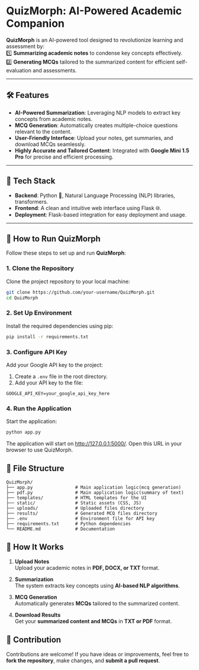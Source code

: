 # QuizMorph: AI-Powered Academic Companion

**QuizMorph** is an AI-powered tool designed to revolutionize learning and assessment by:  
1️⃣ **Summarizing academic notes** to condense key concepts effectively.  
2️⃣ **Generating MCQs** tailored to the summarized content for efficient self-evaluation and assessments.  

---

## 🛠️ Features  
- **AI-Powered Summarization**: Leveraging NLP models to extract key concepts from academic notes.  
- **MCQ Generation**: Automatically creates multiple-choice questions relevant to the content.  
- **User-Friendly Interface**: Upload your notes, get summaries, and download MCQs seamlessly.  
- **Highly Accurate and Tailored Content**: Integrated with **Google Mini 1.5 Pro** for precise and efficient processing.  

---

## 🔧 Tech Stack  
- **Backend**: Python 🐍, Natural Language Processing (NLP) libraries, transformers.  
- **Frontend**: A clean and intuitive web interface using Flask 🌐.  
- **Deployment**: Flask-based integration for easy deployment and usage.  

---

## 🚀 How to Run QuizMorph  

Follow these steps to set up and run **QuizMorph**:  

### 1. Clone the Repository  
Clone the project repository to your local machine:  
```bash  
git clone https://github.com/your-username/QuizMorph.git  
cd QuizMorph
```
### 2.  Set Up Environment
Install the required dependencies using pip:
```bash
pip install -r requirements.txt  
```
### 3. Configure API Key

Add your Google API key to the project:

1. Create a `.env` file in the root directory.  
2. Add your API key to the file:  

```plaintext
GOOGLE_API_KEY=your_google_api_key_here
```
### 4. Run the Application

Start the application:

```bash
python app.py
```
The application will start on http://127.0.0.1:5000/. Open this URL in your browser to use QuizMorph.

## 📂 File Structure
```plaintext
QuizMorph/  
├── app.py                # Main application logic(mcq generation)
├── pdf.py                # Main application logic(summary of text)  
├── templates/            # HTML templates for the UI  
├── static/               # Static assets (CSS, JS)  
├── uploads/              # Uploaded files directory  
├── results/              # Generated MCQ files directory  
├── .env                  # Environment file for API key  
├── requirements.txt      # Python dependencies  
└── README.md             # Documentation
```
## 📝 How It Works  

1. **Upload Notes**  
   Upload your academic notes in **PDF, DOCX, or TXT** format.  

2. **Summarization**  
   The system extracts key concepts using **AI-based NLP algorithms**.  

3. **MCQ Generation**  
   Automatically generates **MCQs** tailored to the summarized content.  

4. **Download Results**  
   Get your **summarized content and MCQs** in **TXT or PDF** format.

## 🤝 Contribution  

Contributions are welcome! If you have ideas or improvements, feel free to **fork the repository**, make changes, and **submit a pull request**.  

